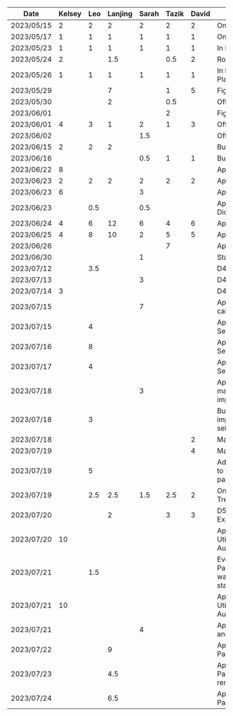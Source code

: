 | Date       | Kelsey | Leo | Lanjing | Sarah | Tazik | David | Task                         |
|------------|--------|-----|---------|-------|-------|-------|------------------------------|
| 2023/05/15 |   2    |  2  |    2    |   2   |   2   |   2   |    Online Idea Discussion    |
| 2023/05/17 |   1    |  1  |    1    |   1   |   1   |   1   |    Online Idea Discussion    |
| 2023/05/23 |   1    |  1  |    1    |   1   |   1   |   1   |    In Person Idea Decision   |
| 2023/05/24 |   2    |     |   1.5   |       |  0.5  |   2   |    Rough Feature Brainstorm  |
| 2023/05/26 |   1    |  1  |    1    |   1   |   1   |   1   | In Person Proposal  Planning |
| 2023/05/29 |        |     |    7    |       |   1   |   5   |       Figma UI Design        |
| 2023/05/30 |        |     |    2    |       |  0.5  |       |   Official Proposal Writing  |
| 2023/06/01 |        |     |         |       |   2   |       |       Figma UI Design        |
| 2023/06/01 |   4    |  3  |    1    |   2   |   1   |   3   |   Official Proposal Writing  |
| 2023/06/02 |        |     |         |  1.5  |       |       |   Official Proposal Writing  |
| 2023/06/15 |   2    |  2  |    2    |       |       |       |   Buddy Team’s evaluation    |
| 2023/06/16 |        |     |         |  0.5  |   1   |  1    |   Buddy Team’s evaluation    |
| 2023/06/22 |   8    |     |         |       |       |       |     App Demo Development     |
| 2023/06/23 |   2    |  2  |    2    |   2   |   2   |   2   |     App Demo Discussion      |
| 2023/06/23 |   6    |     |         |   3   |       |       |     App Demo Development     |
| 2023/06/23 |        | 0.5 |         |  0.5  |       |       |  App Schedule View Dicussion |
| 2023/06/24 |   4    |  6  |   12    |   6   |   4   |   6   |     App Demo Development     |
| 2023/06/25 |   4    |  8  |   10    |   2   |   5   |  5    |     App Demo Development     |
| 2023/06/26 |        |     |         |       |   7   |       |     App Demo Development     |
| 2023/06/30 |        |     |         |   1   |       |       |    Status Report Document    |
| 2023/07/12 |        | 3.5 |         |       |       |       |  D4: Architectural Examples  |   
| 2023/07/13 |        |     |         |   3   |       |       |  D4: Architectural Examples  |  
| 2023/07/14 |   3    |     |         |       |       |       |  D4: Architectural Examples  |  
| 2023/07/15 |        |     |         |   7   |       |       |  App Dev - Clickable calendar events  |  
| 2023/07/15 |        |  4  |         |       |       |       |App Dev - Event Time Selection Page|
| 2023/07/16 |        |  8  |         |       |       |       |App Dev - Event Time Selection Page|
| 2023/07/17 |        |  4  |         |       |       |       |App Dev - Event Time Selection Page|
| 2023/07/18 |        |     |         |   3   |       |       | App Dev - Merge into master, various small improvements|
| 2023/07/18 |        |  3  |         |       |       |       |Bug fixes, testing, and improving the event time selection page|
| 2023/07/18 |        |     |         |       |       |   2   |Map search feature|
| 2023/07/19 |        |     |         |       |       |   4   |Map search feature|
| 2023/07/19 |        |  5  |         |       |       |       |Adding additional screens to the event time selection page|
| 2023/07/19 |        |  2.5|    2.5  |  1.5  |  2.5  |   2   |Online Discussion - Trello/Firebase|
| 2023/07/20 |        |     | 2       |       |   3   |   3   |D5: Design Pattern Examples|
| 2023/07/20 |   10   |     |         |       |       |       |App Dev - Network Utilities and User Authentication/Registration|
| 2023/07/21 |        | 1.5 |         |       |       |       |Event Time Selection Page: Added the ability to warn user on availability status|
| 2023/07/21 |   10   |     |         |       |       |       |App Dev - Network Utilities and User Authentication/Registration|
| 2023/07/21 |        |     |         |   4   |       |       |App Dev - Navigation Bar and merge|
| 2023/07/22 |        |     |   9     |       |       |       | App Dev - Event Options Page|
| 2023/07/23 |        |     |  4.5    |       |       |       | App Dev - Event Options Page and add event to remote db |
| 2023/07/24 |        |     |  6.5    |       |       |       | App Dev - Event Options Page flow testing |
